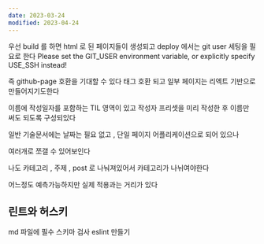 ```yaml
---
date: 2023-03-24
modified: 2023-04-24
---
```


우선 build 를 하면 html 로 된 페이지들이 생성되고
deploy 에서는 git user 세팅을 필요로 한다
Please set the GIT_USER environment variable, or explicitly specify USE_SSH instead!

즉 github-page 호환을 기대할 수 있다
태그 호환 되고
일부 페이지는 리엑트 기반으로 만들어지기도한다

이름에 작성일자를 포함하는 TIL 영역이 있고 작성자 프리셋을 미리 작성한 후 이름만 써도 되도록 구성되있다

일반 기술문서에는 날짜는 필요 없고 ,
단일 페이지 어플리케이션으로 되어 있으나

여러개로 쪼갤 수 있어보인다

나도 카테고리 , 주제 , post 로 나눠져있어서
카테고리가 나뉘여야한다

어느정도 예측가능하지만 실제 적용과는 거리가 있다

## 린트와 허스키

md 파일에 필수 스키마 검사 eslint 만들기

